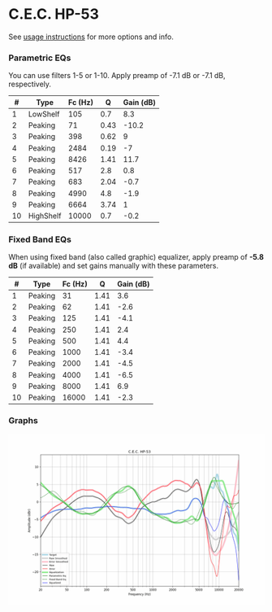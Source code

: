# C.E.C. HP-53
See [usage instructions](https://github.com/jaakkopasanen/AutoEq#usage) for more options and info.

### Parametric EQs
You can use filters 1-5 or 1-10. Apply preamp of -7.1 dB or -7.1 dB, respectively.

|   # | Type      |   Fc (Hz) |    Q |   Gain (dB) |
|-----|-----------|-----------|------|-------------|
|   1 | LowShelf  |       105 | 0.7  |         8.3 |
|   2 | Peaking   |        71 | 0.43 |       -10.2 |
|   3 | Peaking   |       398 | 0.62 |         9   |
|   4 | Peaking   |      2484 | 0.19 |        -7   |
|   5 | Peaking   |      8426 | 1.41 |        11.7 |
|   6 | Peaking   |       517 | 2.8  |         0.8 |
|   7 | Peaking   |       683 | 2.04 |        -0.7 |
|   8 | Peaking   |      4990 | 4.8  |        -1.9 |
|   9 | Peaking   |      6664 | 3.74 |         1   |
|  10 | HighShelf |     10000 | 0.7  |        -0.2 |

### Fixed Band EQs
When using fixed band (also called graphic) equalizer, apply preamp of **-5.8 dB** (if available) and set gains manually with these parameters.

|   # | Type    |   Fc (Hz) |    Q |   Gain (dB) |
|-----|---------|-----------|------|-------------|
|   1 | Peaking |        31 | 1.41 |         3.6 |
|   2 | Peaking |        62 | 1.41 |        -2.6 |
|   3 | Peaking |       125 | 1.41 |        -4.1 |
|   4 | Peaking |       250 | 1.41 |         2.4 |
|   5 | Peaking |       500 | 1.41 |         4.4 |
|   6 | Peaking |      1000 | 1.41 |        -3.4 |
|   7 | Peaking |      2000 | 1.41 |        -4.5 |
|   8 | Peaking |      4000 | 1.41 |        -6.5 |
|   9 | Peaking |      8000 | 1.41 |         6.9 |
|  10 | Peaking |     16000 | 1.41 |        -2.3 |

### Graphs
![](./C.E.C.%20HP-53.png)
